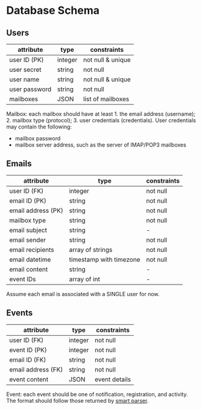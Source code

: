 # Database Schema

## Users

| attribute     | type    | constraints       |
| ------------- | ------- | ----------------- |
| user ID (PK)  | integer | not null & unique |
| user secret   | string  | not null          |
| user name     | string  | not null & unique |
| user password | string  | not null          |
| mailboxes     | JSON    | list of mailboxes |

Mailbox: each mailbox should have at least 1. the email address (username); 2. mailbox type (protocol); 3. user credentials (credentials). User credentials may contain the following:

- mailbox password
- mailbox server address, such as the server of IMAP/POP3 mailboxes

## Emails

| attribute          | type                    | constraints |
| ------------------ | ----------------------- | ----------- |
| user ID (FK)       | integer                 | not null    |
| email ID (PK)      | string                  | not null    |
| email address (PK) | string                  | not null    |
| mailbox type       | string                  | not null    |
| email subject      | string                  | -           |
| email sender       | string                  | not null    |
| email recipients   | array of strings        | not null    |
| email datetime     | timestamp with timezone | not null    |
| email content      | string                  | -           |
| event IDs          | array of int            | -           |

Assume each email is associated with a SINGLE user for now.

## Events

| attribute          | type    | constraints   |
| ------------------ | ------- | ------------- |
| user ID (FK)       | integer | not null      |
| event ID (PK)      | integer | not null      |
| email ID (FK)      | string  | not null      |
| email address (FK) | string  | not null      |
| event content      | JSON    | event details |

Event: each event should be one of notification, registration, and activity. The format should follow those returned by [smart parser](../smart_parse/README.md).
